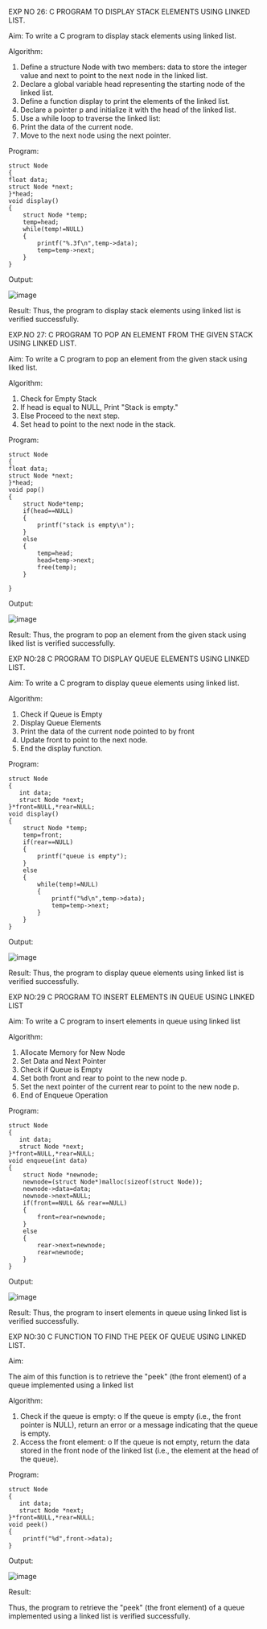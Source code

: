 EXP NO 26: C PROGRAM TO DISPLAY STACK ELEMENTS USING LINKED LIST.

Aim:
To write a C program to display stack elements using linked list.

Algorithm:
1.	Define a structure Node with two members: data to store the integer value and next to point to the next node in the linked list.
2.	Declare a global variable head representing the starting node of the linked list.
3.	Define a function display to print the elements of the linked list.
4.	Declare a pointer p and initialize it with the head of the linked list.
5.	Use a while loop to traverse the linked list:
6.	Print the data of the current node.
7.	Move to the next node using the next pointer.
 
Program:
```
struct Node   
{  
float data;  
struct Node *next;  
}*head;  
void display()  
{  
    struct Node *temp;
    temp=head;
    while(temp!=NULL)
    {
        printf("%.3f\n",temp->data);
        temp=temp->next;
    }
}
```

Output:

![image](https://github.com/user-attachments/assets/b3daf8ad-d0ed-41d7-a49f-8eaa208c7f91)


Result:
Thus, the program to display stack elements using linked list is verified successfully. 



EXP.NO 27: C PROGRAM TO POP AN ELEMENT FROM THE GIVEN STACK USING 
LINKED LIST.

Aim:
To write a C program to pop an element from the given stack using liked list.

Algorithm:
1.	Check for Empty Stack
2.	If head is equal to NULL, Print "Stack is empty."
3.	Else Proceed to the next step.
4.	Set head to point to the next node in the stack.
 
Program:

```
struct Node   
{  
float data;  
struct Node *next;  
}*head;  
void pop()
{
    struct Node*temp;
    if(head==NULL)
    {
        printf("stack is empty\n");
    }
    else
    {
        temp=head;
        head=temp->next;
        free(temp);
    }
    
}
```

Output:

![image](https://github.com/user-attachments/assets/b3b7b754-6e5f-4f75-b6e9-2e42247398de)


Result:
Thus, the program to pop an element from the given stack using liked list is verified successfully.

 
EXP NO:28 C PROGRAM TO DISPLAY QUEUE ELEMENTS USING LINKED LIST.

Aim:
To write a C program to display queue elements using linked list.

Algorithm:
1.	Check if Queue is Empty
2.	Display Queue Elements
3.	Print the data of the current node pointed to by front
4.	Update front to point to the next node.
5.	End the display function.
 
Program:

```
struct Node
{
   int data;
   struct Node *next;
}*front=NULL,*rear=NULL;
void display()
{
    struct Node *temp;
    temp=front;
    if(rear==NULL)
    {
        printf("queue is empty");
    }
    else
    {
        while(temp!=NULL)
        {
            printf("%d\n",temp->data);
            temp=temp->next;
        }
    }
}
```

Output:

![image](https://github.com/user-attachments/assets/4b4af5d9-3353-46a7-913b-de8fb0c35bb3)


Result:
Thus, the program to display queue elements using linked list is verified successfully.


 EXP NO:29 C PROGRAM TO INSERT ELEMENTS IN QUEUE USING LINKED LIST

Aim:
To write a C program to insert elements in queue using linked list

Algorithm:
1.	Allocate Memory for New Node
2.	Set Data and Next Pointer
3.	Check if Queue is Empty
4.	Set both front and rear to point to the new node p.
5.	Set the next pointer of the current rear to point to the new node p.
6.	End of Enqueue Operation
 
Program:

```
struct Node
{
   int data;
   struct Node *next;
}*front=NULL,*rear=NULL;
void enqueue(int data)
{
    struct Node *newnode;
    newnode=(struct Node*)malloc(sizeof(struct Node));
    newnode->data=data;
    newnode->next=NULL;
    if(front==NULL && rear==NULL)
    {
        front=rear=newnode;
    }
    else
    {
        rear->next=newnode;
        rear=newnode;
    }
}
```

Output:

![image](https://github.com/user-attachments/assets/aab4af47-ef59-4923-b678-5266956b46ba)


Result:
Thus, the program to insert elements in queue using linked list is verified successfully.



EXP NO:30 C FUNCTION TO FIND THE PEEK OF QUEUE USING LINKED LIST.


Aim:

The aim of this function is to retrieve the "peek" (the front element) of a queue implemented using a linked list

Algorithm:

1.	Check if the queue is empty:
o	If the queue is empty (i.e., the front pointer is NULL), return an error or a message indicating that the queue is empty.
2.	Access the front element:
o	If the queue is not empty, return the data stored in the front node of the linked list (i.e., the element at the head of the queue).

Program:

```
struct Node
{
   int data;
   struct Node *next;
}*front=NULL,*rear=NULL;
void peek()
{
    printf("%d",front->data);
}
```
Output:

![image](https://github.com/user-attachments/assets/c9b39fbd-38eb-4775-8afb-bc9d240db85b)

Result:

Thus, the program to retrieve the "peek" (the front element) of a queue implemented using a linked list is verified successfully.



